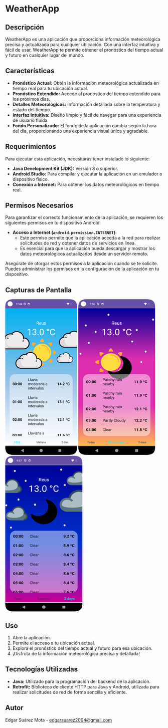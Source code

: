 # WeatherApp

## Descripción
WeatherApp es una aplicación que proporciona información meteorológica precisa y actualizada para cualquier ubicación. Con una interfaz intuitiva y fácil de usar, WeatherApp te permite obtener el pronóstico del tiempo actual y futuro en cualquier lugar del mundo.

## Características
- **Pronóstico Actual:** Obtén la información meteorológica actualizada en tiempo real para tu ubicación actual.
- **Pronóstico Extendido:** Accede al pronóstico del tiempo extendido para los próximos días.
- **Detalles Meteorológicos:** Información detallada sobre la temperatura y estado del tiempo.
- **Interfaz Intuitiva:** Diseño limpio y fácil de navegar para una experiencia de usuario fluida.
- **Fondo Personalizado:** El fondo de la aplicación cambia según la hora del día, proporcionando una experiencia visual única y agradable.

## Requerimientos

Para ejecutar esta aplicación, necesitarás tener instalado lo siguiente:

- **Java Development Kit (JDK):** Versión 8 o superior.
- **Android Studio:** Para compilar y ejecutar la aplicación en un emulador o dispositivo físico.
- **Conexión a Internet:** Para obtener los datos meteorológicos en tiempo real.

## Permisos Necesarios

Para garantizar el correcto funcionamiento de la aplicación, se requieren los siguientes permisos en tu dispositivo Android:

- **Acceso a Internet (`android.permission.INTERNET`):**
  - Este permiso permite que la aplicación acceda a la red para realizar solicitudes de red y obtener datos de servicios en línea.
  - Es esencial para que la aplicación pueda descargar y mostrar los datos meteorológicos actualizados desde un servidor remoto.

Asegúrate de otorgar estos permisos a la aplicación cuando se te solicite. Puedes administrar los permisos en la configuración de la aplicación en tu dispositivo.


## Capturas de Pantalla
![Primera pantalla](https://github.com/EdgarSuarezMota/ClimateTime/raw/master/Imagen1.png)
![Segunda pantalla](https://github.com/EdgarSuarezMota/ClimateTime/raw/master/Imagen2.png)
![Tercera pantalla](https://github.com/EdgarSuarezMota/ClimateTime/raw/master/Imagen3.png)

## Uso
1. Abre la aplicación.
2. Permite el acceso a tu ubicación actual.
3. Explora el pronóstico del tiempo actual y futuro para esa ubicación.
4. ¡Disfruta de la información meteorológica precisa y detallada!

## Tecnologías Utilizadas
- **Java:** Utilizado para la programación del backend de la aplicación.
- **Retrofit:** Biblioteca de cliente HTTP para Java y Android, utilizada para realizar solicitudes de red de forma sencilla y eficiente.

## Autor
Edgar Suárez Mota - edgarsuarez2004@gmail.com
